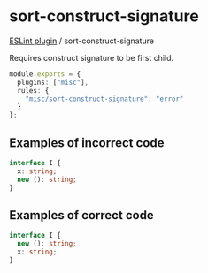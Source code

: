 # sort-construct-signature

[ESLint plugin](https://iliubinskii.github.io/eslint-plugin-misc/) / sort-construct-signature

Requires construct signature to be first child.

```ts
module.exports = {
  plugins: ["misc"],
  rules: {
    "misc/sort-construct-signature": "error"
  }
};
```

## Examples of incorrect code

```ts
interface I {
  x: string;
  new (): string;
}
```

## Examples of correct code

```ts
interface I {
  new (): string;
  x: string;
}
```

